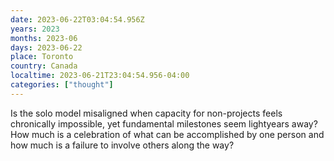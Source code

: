 ```yaml
---
date: 2023-06-22T03:04:54.956Z
years: 2023
months: 2023-06
days: 2023-06-22
place: Toronto
country: Canada
localtime: 2023-06-21T23:04:54.956-04:00
categories: ["thought"]
---
```

Is the solo model misaligned when capacity for non-projects feels chronically impossible, yet fundamental milestones seem lightyears away? How much is a celebration of what can be accomplished by one person and how much is a failure to involve others along the way?
